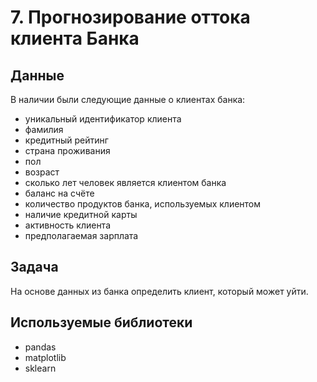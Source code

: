 # 7. Прогнозирование оттока клиента Банка
## Данные
В наличии были следующие данные о клиентах банка:
- уникальный идентификатор клиента
- фамилия
- кредитный рейтинг
- страна проживания
- пол
- возраст
- сколько лет человек является клиентом банка
- баланс на счёте
- количество продуктов банка, используемых клиентом
- наличие кредитной карты
- активность клиента
- предполагаемая зарплата

## Задача
На основе данных из банка определить клиент, который может уйти.

## Используемые библиотеки
- pandas
- matplotlib
- sklearn
